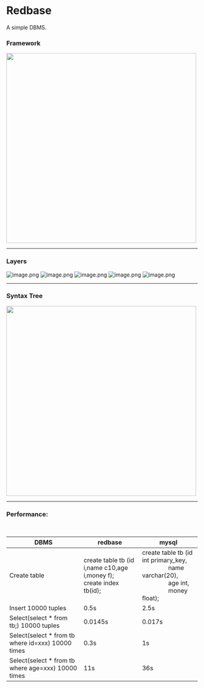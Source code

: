 # Redbase

A simple DBMS.

### Framework


<img src="https://cdn.nlark.com/yuque/0/2020/png/1532622/1597657533761-53653339-e3bc-4a4b-9c0f-eff5ab562a5d.png#align=left&display=inline&height=203&margin=%5Bobject%20Object%5D&name=image.png&originHeight=636&originWidth=1026&size=86342&status=done&style=none&width=327" width="500" >


---

### Layers



![image.png](https://raw.githubusercontent.com/ywmuazz/redbase/master/pic/pfxmind.png)
![image.png](https://raw.githubusercontent.com/ywmuazz/redbase/master/pic/rmxmind.png)
![image.png](https://raw.githubusercontent.com/ywmuazz/redbase/master/pic/ixxmind.png)
![image.png](https://raw.githubusercontent.com/ywmuazz/redbase/master/pic/smxmind.png)
![image.png](https://raw.githubusercontent.com/ywmuazz/redbase/master/pic/qlxmind.png)


---



### Syntax Tree

<img src="https://cdn.nlark.com/yuque/0/2020/png/1532622/1597657976317-10e76c64-3df0-4f69-b6ee-91447baa00b8.png#align=left&display=inline&height=365&margin=%5Bobject%20Object%5D&name=image.png&originHeight=1086&originWidth=996&size=338441&status=done&style=none&width=335" width="500" >


---

### Performance:

<br />


| DBMS | redbase | mysql |
| --- | --- | --- |
| Create table | create table tb (id i,name c10,age i,money f);<br />create index tb(id); | create table tb (id int primary_key,<br />                 name varchar(20),<br />                 age int,<br />                 money float); |
| Insert 10000 tuples | 0.5s | 2.5s |
| Select(select * from tb;)  10000 tuples  | 0.0145s | 0.017s |
| Select(select * from tb where id=xxx) 10000 times | 0.3s | 1s |
| Select(select * from tb where age=xxx) 10000 times | 11s | 36s |

